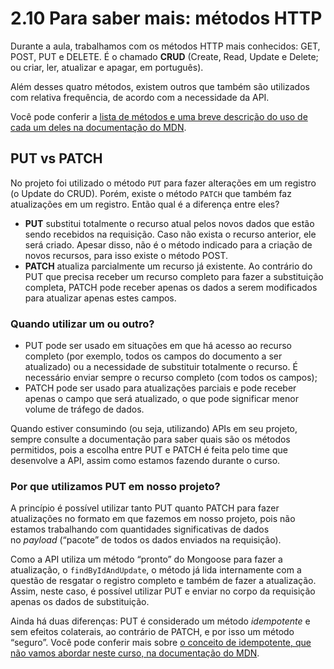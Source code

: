 # 2.10 Para saber mais: métodos HTTP

Durante a aula, trabalhamos com os métodos HTTP mais conhecidos: GET, POST, PUT e DELETE. É o chamado **CRUD** (Create, Read, Update e Delete; ou criar, ler, atualizar e apagar, em português).

Além desses quatro métodos, existem outros que também são utilizados com relativa frequência, de acordo com a necessidade da API.

Você pode conferir a [lista de métodos e uma breve descrição do uso de cada um deles na documentação do MDN](https://developer.mozilla.org/pt-BR/docs/Web/HTTP/Methods).

## PUT vs PATCH

No projeto foi utilizado o método `PUT` para fazer alterações em um registro (o Update do CRUD). Porém, existe o método `PATCH` que também faz atualizações em um registro. Então qual é a diferença entre eles?

- **PUT** substitui totalmente o recurso atual pelos novos dados que estão sendo recebidos na requisição. Caso não exista o recurso anterior, ele será criado. Apesar disso, não é o método indicado para a criação de novos recursos, para isso existe o método POST.
- **PATCH** atualiza parcialmente um recurso já existente. Ao contrário do PUT que precisa receber um recurso completo para fazer a substituição completa, PATCH pode receber apenas os dados a serem modificados para atualizar apenas estes campos.

### Quando utilizar um ou outro?

- PUT pode ser usado em situações em que há acesso ao recurso completo (por exemplo, todos os campos do documento a ser atualizado) ou a necessidade de substituir totalmente o recurso. É necessário enviar sempre o recurso completo (com todos os campos);
- PATCH pode ser usado para atualizações parciais e pode receber apenas o campo que será atualizado, o que pode significar menor volume de tráfego de dados.

Quando estiver consumindo (ou seja, utilizando) APIs em seu projeto, sempre consulte a documentação para saber quais são os métodos permitidos, pois a escolha entre PUT e PATCH é feita pelo time que desenvolve a API, assim como estamos fazendo durante o curso.

### Por que utilizamos PUT em nosso projeto?

A princípio é possível utilizar tanto PUT quanto PATCH para fazer atualizações no formato em que fazemos em nosso projeto, pois não estamos trabalhando com quantidades significativas de dados no _payload_ (“pacote” de todos os dados enviados na requisição).

Como a API utiliza um método “pronto” do Mongoose para fazer a atualização, o `findByIdAndUpdate`, o método já lida internamente com a questão de resgatar o registro completo e também de fazer a atualização. Assim, neste caso, é possível utilizar PUT e enviar no corpo da requisição apenas os dados de substituição.

Ainda há duas diferenças: PUT é considerado um método _idempotente_ e sem efeitos colaterais, ao contrário de PATCH, e por isso um método “seguro”. Você pode conferir mais sobre [o conceito de idempotente, que não vamos abordar neste curso, na documentação do MDN](https://developer.mozilla.org/pt-BR/docs/Glossary/Idempotent).